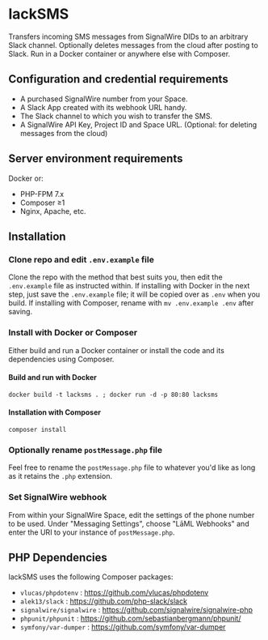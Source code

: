 # lackSMS
Transfers incoming SMS messages from SignalWire DIDs to an arbitrary Slack channel. Optionally deletes messages from the cloud after posting to Slack. Run in a Docker container or anywhere else with Composer.

## Configuration and credential requirements
 - A purchased SignalWire number from your Space.
 - A Slack App created with its webhook URL handy.
 - The Slack channel to which you wish to transfer the SMS.
 - A SignalWire API Key, Project ID and Space URL. (Optional: for deleting messages from the cloud)

## Server environment requirements
Docker or: 
 - PHP-FPM 7.x
 - Composer ≥1
 - Nginx, Apache, etc.

## Installation

### Clone repo and edit `.env.example` file
Clone the repo with the method that best suits you, then edit the `.env.example` file as instructed within. If installing with Docker in the next step, just save the `.env.example` file; it will be copied over as `.env` when you build. If installing with Composer, rename with `mv .env.example .env` after saving.

### Install with Docker or Composer
Either build and run a Docker container or install the code and its dependencies using Composer.

#### Build and run with Docker
`docker build -t lacksms . ; docker run -d -p 80:80 lacksms`

#### Installation with Composer
`composer install`

### Optionally rename `postMessage.php` file
Feel free to rename the `postMessage.php` file to whatever you'd like as long as it retains the `.php` extension.

### Set SignalWire webhook
From within your SignalWire Space, edit the settings of the phone number to be used. Under "Messaging Settings", choose "LāML Webhooks" and enter the URI to your instance of `postMessage.php`.

## PHP Dependencies
lackSMS uses the following Composer packages:
 - `vlucas/phpdotenv` : https://github.com/vlucas/phpdotenv
 - `alek13/slack` : https://github.com/php-slack/slack
 - `signalwire/signalwire` : https://github.com/signalwire/signalwire-php
 - `phpunit/phpunit` : https://github.com/sebastianbergmann/phpunit/
 - `symfony/var-dumper` : https://github.com/symfony/var-dumper

